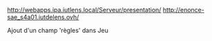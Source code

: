 http://webapps.ipa.iutlens.local/Serveur/presentation/
http://enonce-sae_s4a01.iutdelens.ovh/

Ajout d'un champ 'règles' dans Jeu
